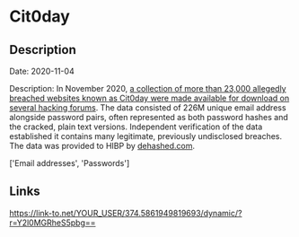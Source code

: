 # Cit0day

## Description

Date: 2020-11-04

Description:
In November 2020, <a href="https://www.troyhunt.com/inside-the-cit0day-breach-collection" target="_blank" rel="noopener">a collection of more than 23,000 allegedly breached websites known as Cit0day were made available for download on several hacking forums</a>. The data consisted of 226M unique email address alongside password pairs, often represented as both password hashes and the cracked, plain text versions. Independent verification of the data established it contains many legitimate, previously undisclosed breaches. The data was provided to HIBP by <a href="https://dehashed.com/" target="_blank" rel="noopener">dehashed.com</a>.


['Email addresses', 'Passwords']

## Links

https://link-to.net/YOUR_USER/374.5861949819693/dynamic/?r=Y2l0MGRheS5pbg==